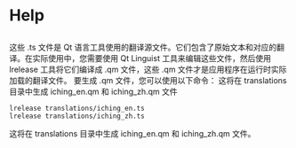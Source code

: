 # Help

## 


这些 .ts 文件是 Qt 语言工具使用的翻译源文件。它们包含了原始文本和对应的翻译。在实际使用中，您需要使用 Qt Linguist 工具来编辑这些文件，然后使用 lrelease 工具将它们编译成 .qm 文件，这些 .qm 文件才是应用程序在运行时实际加载的翻译文件。
要生成 .qm 文件，您可以使用以下命令：
这将在 translations 目录中生成 iching_en.qm 和 iching_zh.qm 文件

```
lrelease translations/iching_en.ts
lrelease translations/iching_zh.ts
```

这将在 translations 目录中生成 iching_en.qm 和 iching_zh.qm 文件。